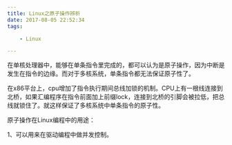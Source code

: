 ```yaml
---
title: Linux之原子操作辨析
date: 2017-08-05 22:52:34
tags:

	- Linux

---
```


在单核处理器中，能够在单条指令里完成的，都可以认为是原子操作，因为中断是发生在指令的边缘。而对于多核系统，单条指令都无法保证原子性了。

在x86平台上，cpu增加了指令执行期间总线加锁的机制。CPU上有一根线连接到北桥，如果汇编程序在指令前面加上前缀lock，连接到北桥的引脚会被拉低，把总线就锁住了。就这样保证了多核系统中单条指令的原子性。



原子操作在Linux编程中的用途：

1、可以用来在驱动编程中做并发控制。